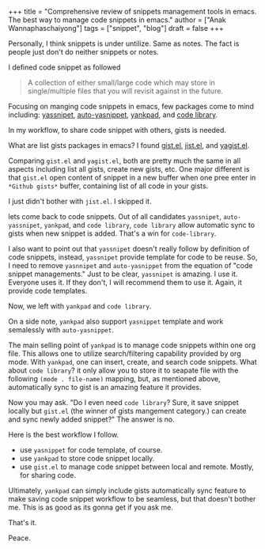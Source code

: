 +++
title = "Comprehensive review of snippets management tools in emacs. The best way to manage code snippets in emacs."
author = ["Anak Wannaphaschaiyong"]
tags = ["snippet", "blog"]
draft = false
+++

Personally, I think snippets is under untilize. Same as notes. The fact is people just don't do neither snippets or notes.

I defined code snippet as followed

> A collection of either small/large code which may store in single/multiple files that you will revisit against in the future.

Focusing on manging code snippets in emacs, few packages come to mind including: [yassnipet](https://github.com/joaotavora/yasnippet), [auto-yasnippet](https://github.com/abo-abo/auto-yasnippet/blob/master/auto-yasnippet.el), [yankpad](https://github.com/Kungsgeten/yankpad), and [code library](https://github.com/lujun9972/code-library).

In my workflow, to share code snippet with others, gists is needed.

What are list gists packages in emacs? I found [gist.el](https://github.com/defunkt/gist.el), [jist.el](https://github.com/defunkt/gist.el), and [yagist.el](https://github.com/mhayashi1120/yagist.el).

Comparing `gist.el` and `yagist.el`, both are pretty much the same in all aspects including list all gists, create new gists, etc. One major different is that `gist.el` open content of snippet in a new buffer when one pree enter in `*Github gists*` buffer, containing list of all code in your gists.

I just didn't bother with `jist.el`. I skipped it.

lets come back to code snippets. Out of all candidates `yassnipet`, `auto-yassnipet`, `yankpad`, and `code library`, `code library` allow automatic sync to gists when new snippet is added. That's a win for `code-library`.

I also want to point out that `yassnipet` doesn't really follow by definition of code snippets, instead, `yassnipet` provide template for code to be reuse. So, I need to remove `yasnnipet` and `auto-yasnippet` from the equation of "code snippet managements." Just to be clear, `yassnipet` is amazing. I use it. Everyone uses it. If they don't, I will recommend them to use it. Again, it provide code templates.

Now, we left with `yankpad` and `code library`.

On a side note, `yankpad` also support `yasnippet` template and work semalessly with `auto-yasnippet`.

The main selling point of `yankpad` is to manage code snippets within one org file. This allows one to utilize search/filtering capability provided by org mode. With `yankpad`, one can insert, create, and search code snippets. What about `code library`? it only allow you to store it to seapate file with the following `(mode . file-name)` mapping, but, as mentioned above, automatically sync to gist is an amazing feature it provides.

Now you may ask. "Do I even need `code library`? Sure, it save snippet locally but `gist.el` (the winner of gists mangement category.) can create and sync newly added snippet?" The answer is no.

Here is the best workflow I follow.

-   use `yasnippet` for code template, of course.
-   use `yankpad` to store code snippet locally.
-   use `gist.el` to manage code snippet between local and remote. Mostly, for sharing code.

Ultimately, `yankpad` can simply include gists automatically sync feature to make saving code snippet workflow to be seamless, but that doesn't bother me. This is as good as its gonna get if you ask me.

That's it.

Peace.
